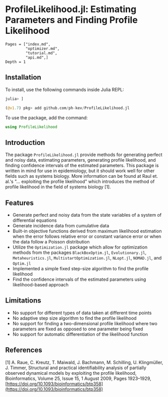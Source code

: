 # ProfileLikelihood.jl: Estimating Parameters and Finding Profile Likelihood

```@contents
Pages = ["index.md",
         "optimizer.md",
         "tutorial.md",
         "api.md",]
Depth = 1
```

## Installation 
To install, use the following commands inside Julia REPL: 
```julia 
julia> ]

(@v1.7) pkg> add github.com/ph-kev/ProfileLikelihood.jl
```

To use the package, add the command: 
```julia 
using ProfileLikelihood
```

## Introduction 
The package `ProfileLikelihood.jl` provide methods for generating perfect and noisy data, 
estimating parameters, generating profile likelihood, and finding confidence intervals of the estimated parameters. This package is written in mind for use in epidemiology, but it should work well for other fields such as systems biology. More information can be found at Raul et. al.'s "... exploiting the profile likelihood" which introduces the method of profile likelihood in the field of systems biology [1].

## Features  
- Generate perfect and noisy data from the state variables of a system of differential equations 
- Generate incidence data from cumulative data 
- Built-in objective functions derived from maximum likelihood estimation when the error follows relative error or constant variance error or when the data follow a Poisson distribution
- Utilize the `Optimization.jl` package which allow for optimization methods from the packages `BlackBoxOptim.jl`, `Evolutionary.jl`, `Metaheuristics.jl`, `MultistartOptimization.jl`, `NLopt.jl`, `NOMAD.jl`, and `Optim.jl`
- Implemented a simple fixed step-size algorithm to find the profile likelihood 
- Find the confidence intervals of the estimated parameters using likelihood-based approach 

## Limitations 
- No support for different types of data taken at different time points 
- No adaptive step size algorithm to find the profile likelihood 
- No support for finding a two-dimensional profile likelihood where two parameters are fixed as opposed to one parameter being fixed  
- No support for automatic differentiation of the likelihood function 

## References 
[1] A. Raue, C. Kreutz, T. Maiwald, J. Bachmann, M. Schilling, U. Klingmüller, J. Timmer, Structural and practical identifiability analysis of partially observed dynamical models by exploiting the profile likelihood, Bioinformatics, Volume 25, Issue 15, 1 August 2009, Pages 1923–1929, [https://doi.org/10.1093/bioinformatics/btp358](https://doi.org/10.1093/bioinformatics/btp358)
